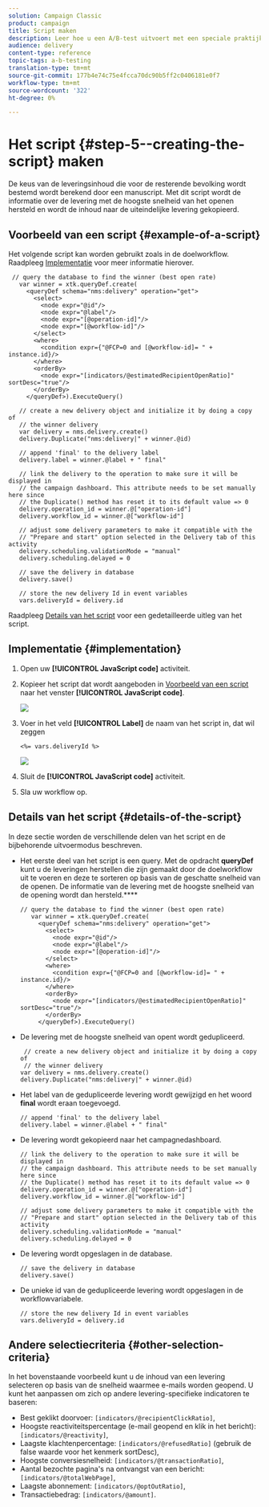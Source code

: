 ```yaml
---
solution: Campaign Classic
product: campaign
title: Script maken
description: Leer hoe u een A/B-test uitvoert met een speciale praktijkcase.
audience: delivery
content-type: reference
topic-tags: a-b-testing
translation-type: tm+mt
source-git-commit: 177b4e74c75e4fcca70dc90b5ff2c0406181e0f7
workflow-type: tm+mt
source-wordcount: '322'
ht-degree: 0%

---
```



# Het script {#step-5--creating-the-script} maken

De keus van de leveringsinhoud die voor de resterende bevolking wordt bestemd wordt berekend door een manuscript. Met dit script wordt de informatie over de levering met de hoogste snelheid van het openen hersteld en wordt de inhoud naar de uiteindelijke levering gekopieerd.

## Voorbeeld van een script {#example-of-a-script}

Het volgende script kan worden gebruikt zoals in de doelworkflow. Raadpleeg [Implementatie](#implementation) voor meer informatie hierover.

```
 // query the database to find the winner (best open rate)
   var winner = xtk.queryDef.create(
     <queryDef schema="nms:delivery" operation="get">
       <select>
         <node expr="@id"/>
         <node expr="@label"/>
         <node expr="[@operation-id]"/>
         <node expr="[@workflow-id]"/>
       </select>
       <where>
         <condition expr={"@FCP=0 and [@workflow-id]= " + instance.id}/>
       </where>
       <orderBy>
         <node expr="[indicators/@estimatedRecipientOpenRatio]" sortDesc="true"/>
       </orderBy>
     </queryDef>).ExecuteQuery()
   
   // create a new delivery object and initialize it by doing a copy of
   // the winner delivery
   var delivery = nms.delivery.create()
   delivery.Duplicate("nms:delivery|" + winner.@id)

   // append 'final' to the delivery label
   delivery.label = winner.@label + " final"

   // link the delivery to the operation to make sure it will be displayed in
   // the campaign dashboard. This attribute needs to be set manually here since 
   // the Duplicate() method has reset it to its default value => 0
   delivery.operation_id = winner.@["operation-id"]
   delivery.workflow_id = winner.@["workflow-id"]

   // adjust some delivery parameters to make it compatible with the 
   // "Prepare and start" option selected in the Delivery tab of this activity
   delivery.scheduling.validationMode = "manual"
   delivery.scheduling.delayed = 0
 
   // save the delivery in database
   delivery.save()
 
   // store the new delivery Id in event variables
   vars.deliveryId = delivery.id
```

Raadpleeg [Details van het script](#details-of-the-script) voor een gedetailleerde uitleg van het script.

## Implementatie {#implementation}

1. Open uw **[!UICONTROL JavaScript code]** activiteit.
1. Kopieer het script dat wordt aangeboden in [Voorbeeld van een script](#example-of-a-script) naar het venster **[!UICONTROL JavaScript code]**.

   ![](assets/use_case_abtesting_configscript_002.png)

1. Voer in het veld **[!UICONTROL Label]** de naam van het script in, dat wil zeggen

   ```
   <%= vars.deliveryId %>
   ```

   ![](assets/use_case_abtesting_configscript_003.png)

1. Sluit de **[!UICONTROL JavaScript code]** activiteit.
1. Sla uw workflow op.

## Details van het script {#details-of-the-script}

In deze sectie worden de verschillende delen van het script en de bijbehorende uitvoermodus beschreven.

* Het eerste deel van het script is een query. Met de opdracht **queryDef** kunt u de leveringen herstellen die zijn gemaakt door de doelworkflow uit te voeren en deze te sorteren op basis van de geschatte snelheid van de openen. De informatie van de levering met de hoogste snelheid van de opening wordt dan hersteld.****

   ```
   // query the database to find the winner (best open rate)
      var winner = xtk.queryDef.create(
        <queryDef schema="nms:delivery" operation="get">
          <select>
            <node expr="@id"/>
            <node expr="@label"/>
            <node expr="[@operation-id]"/>
          </select>
          <where>
            <condition expr={"@FCP=0 and [@workflow-id]= " + instance.id}/>
          </where>
          <orderBy>
            <node expr="[indicators/@estimatedRecipientOpenRatio]" sortDesc="true"/>
          </orderBy>
        </queryDef>).ExecuteQuery()
   ```

* De levering met de hoogste snelheid van opent wordt gedupliceerd.

   ```
    // create a new delivery object and initialize it by doing a copy of
    // the winner delivery
   var delivery = nms.delivery.create()
   delivery.Duplicate("nms:delivery|" + winner.@id)
   ```

* Het label van de gedupliceerde levering wordt gewijzigd en het woord **final** wordt eraan toegevoegd.

   ```
   // append 'final' to the delivery label
   delivery.label = winner.@label + " final"
   ```

* De levering wordt gekopieerd naar het campagnedashboard.

   ```
   // link the delivery to the operation to make sure it will be displayed in
   // the campaign dashboard. This attribute needs to be set manually here since 
   // the Duplicate() method has reset it to its default value => 0
   delivery.operation_id = winner.@["operation-id"]
   delivery.workflow_id = winner.@["workflow-id"]
   ```

   ```
   // adjust some delivery parameters to make it compatible with the 
   // "Prepare and start" option selected in the Delivery tab of this activity
   delivery.scheduling.validationMode = "manual"
   delivery.scheduling.delayed = 0
   ```

* De levering wordt opgeslagen in de database.

   ```
   // save the delivery in database
   delivery.save()
   ```

* De unieke id van de gedupliceerde levering wordt opgeslagen in de workflowvariabele.

   ```
   // store the new delivery Id in event variables
   vars.deliveryId = delivery.id
   ```

## Andere selectiecriteria {#other-selection-criteria}

In het bovenstaande voorbeeld kunt u de inhoud van een levering selecteren op basis van de snelheid waarmee e-mails worden geopend. U kunt het aanpassen om zich op andere levering-specifieke indicatoren te baseren:

* Best geklikt doorvoer: `[indicators/@recipientClickRatio]`,
* Hoogste reactiviteitspercentage (e-mail geopend en klik in het bericht): `[indicators/@reactivity]`,
* Laagste klachtenpercentage: `[indicators/@refusedRatio]` (gebruik de false waarde voor het kenmerk sortDesc),
* Hoogste conversiesnelheid: `[indicators/@transactionRatio]`,
* Aantal bezochte pagina&#39;s na ontvangst van een bericht: `[indicators/@totalWebPage]`,
* Laagste abonnement: `[indicators/@optOutRatio]`,
* Transactiebedrag: `[indicators/@amount]`.
